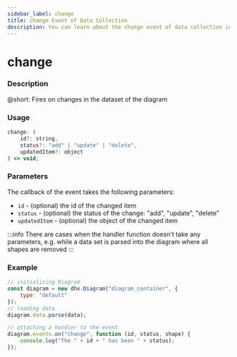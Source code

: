 ```yaml
---
sidebar_label: change
title: change Event of Data Collection
description: You can learn about the change event of data collection in the documentation of the DHTMLX JavaScript Diagram library. Browse developer guides and API reference, try out code examples and live demos, and download a free 30-day evaluation version of DHTMLX Diagram.
---
```


# change

### Description

@short: Fires on changes in the dataset of the diagram

### Usage

~~~jsx
change: (
    id?: string, 
    status?: "add" | "update" | "delete", 
    updatedItem?: object
) => void;
~~~

### Parameters

The callback of the event takes the following parameters:

- `id` - (optional) the id of the changed item
- `status` - (optional) the status of the change: "add", "update", "delete"
- `updatedItem` - (optional) the object of the changed item

:::info
There are cases when the handler function doesn't take any parameters, e.g. while a data set is parsed into the diagram where all shapes are removed
:::

### Example

~~~jsx {9-11}
// initializing Diagram
const diagram = new dhx.Diagram("diagram_container", {
    type: "default"
});
// loading data
diagram.data.parse(data);

// attaching a handler to the event
diagram.events.on("change", function (id, status, shape) {
    console.log("The " + id + " has been " + status);
});
~~~
